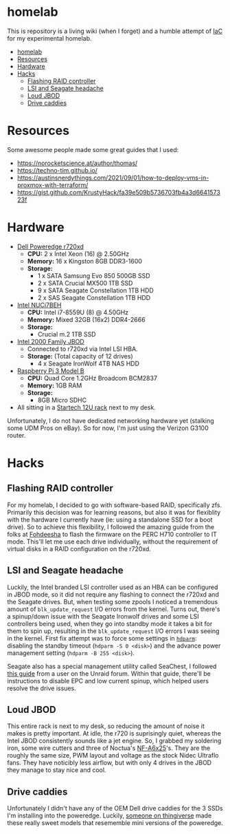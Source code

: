 # homelab

This is repository is a living wiki (when I forget) and a humble attempt of [IaC](https://docs.microsoft.com/en-us/devops/deliver/what-is-infrastructure-as-code) for my experimental homelab.

- [homelab](#homelab)
- [Resources](#resources)
- [Hardware](#hardware)
- [Hacks](#hacks)
  - [Flashing RAID controller](#flashing-raid-controller)
  - [LSI and Seagate headache](#lsi-and-seagate-headache)
  - [Loud JBOD](#loud-jbod)
  - [Drive caddies](#drive-caddies)

# Resources

Some awesome people made some great guides that I used:
- https://norocketscience.at/author/thomas/
- https://techno-tim.github.io/
- https://austinsnerdythings.com/2021/09/01/how-to-deploy-vms-in-proxmox-with-terraform/
- https://gist.github.com/KrustyHack/fa39e509b5736703fb4a3d664157323f

# Hardware

- [Dell Poweredge r720xd](https://www.dell.com/en-us/work/shop/productdetailstxn/poweredge-r720xd)
  - **CPU:** 2 x Intel Xeon (16) @ 2.50GHz
  - **Memory:** 16 x Kingston 8GB DDR3-1600
  - **Storage:**
    - 1 x SATA Samsung Evo 850 500GB SSD
    - 2 x SATA Crucial MX500 1TB SSD
    - 9 x SATA Seagate Constellation 1TB HDD
    - 2 x SAS Seagate Constellation 1TB HDD
- [Intel NUCi7BEH](https://www.intel.com/content/www/us/en/products/sku/126140/intel-nuc-kit-nuc8i7beh/specifications.html)
  - **CPU:** Intel i7-8559U (8) @ 4.50GHz
  - **Memory:** Mixed 32GB (16x2) DDR4-2666
  - **Storage:**
    - Crucial m.2 1TB SSD
- [Intel 2000 Family JBOD](https://www.intel.com/content/dam/support/us/en/documents/server-products/server-systems/JBOD%20HWG_v.1.42.pdf)
  - Connected to r720xd via Intel LSI HBA.
  - **Storage:** (Total capacity of 12 drives)
    - 4 x Seagate IronWolf 4TB NAS HDD
- [Raspberry Pi 3 Model B](https://www.raspberrypi.com/products/raspberry-pi-3-model-b/)
  - **CPU:** Quad Core 1.2GHz Broadcom BCM2837
  - **Memory:** 1GB RAM
  - **Storage:**
    - 8GB Micro SDHC
- All sitting in a [Startech 12U rack](https://www.startech.com/en-us/server-management/4postrack12u) next to my desk.

Unfortunately, I do not have dedicated networking hardware yet (stalking some UDM Pros on eBay). So for now, I'm just using the Verizon G3100 router.

# Hacks

## Flashing RAID controller

For my homelab, I decided to go with software-based RAID, specifically zfs. Primarily this decision was for learning reasons, but also it was for flexiblity with the hardware I currently have (ie: using a standalone SSD for a boot drive). So to achieve this flexibility, I followed the amazing guide from the folks at [Fohdeesha](https://fohdeesha.com/docs/perc.html) to flash the firmware on the PERC H710 controller to IT mode. This'll let me use each drive individually, without the requirement of virtual disks in a RAID configuration on the r720xd.

## LSI and Seagate headache

Luckily, the Intel branded LSI controller used as an HBA can be configured in JBOD mode, so it did not require any flashing to connect the r720xd and the Seagate drives. But, when testing some zpools I noticed a tremendous amount of `blk_update_request` I/O errors from the kernel. Turns out, there's a spinup/down issue with the Seagate Ironwolf drives and some LSI controllers being used, when they go into standby mode it takes a bit for them to spin up, resulting in the `blk_update_request` I/O errors I was seeing in the kernel. First fix attempt was to force some settings in [`hdparm`](https://wiki.archlinux.org/title/Hdparm): disabling the standby timeout (`hdparm -S 0 <disk>`) and the advance power management setting (`hdparm -B 255 <disk>`).

Seagate also has a special management utility called SeaChest, I followed [this guide](https://forums.unraid.net/topic/103938-69x-lsi-controllers-ironwolf-disks-disabling-summary-fix/)
from a user on the Unraid forum. Within that guide, there'll be instructions to disable EPC and low current spinup, which helped users resolve the drive issues.

## Loud JBOD

This entire rack is next to my desk, so reducing the amount of noise it makes is pretty important. At idle, the r720 is suprisingly quiet, whereas the Intel JBOD consistently sounds like a jet engine. So, I grabbed my soldering iron, some wire cutters and three of Noctua's [NF-A6x25](https://noctua.at/en/nf-a6x25-pwm)'s. They are the roughly the same size, PWM layout and voltage as the stock Nidec Ultraflo fans. They have noticibly less airflow, but with only 4 drives in the JBOD they manage to stay nice and cool.

## Drive caddies

Unfortunately I didn't have any of the OEM Dell drive caddies for the 3 SSDs I'm installing into the poweredge. Luckily, [someone on thingiverse](https://www.thingiverse.com/thing:2491236/) made these really sweet models that resememble mini versions of the poweredge.